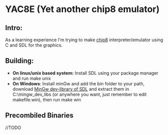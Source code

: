 # YAC8E (Yet another chip8 emulator)

## Intro:

As a learning experience I'm trying to make [chip8](http://devernay.free.fr/hacks/chip8/C8TECH10.HTM#0.0) interpreter/emulator using C and SDL for the graphics.

## Building:
* **On linux/unix based system:** Install SDL using your package manager and run 
    make unix
* **On Windows**: Install minGw and add the bin folder to your path, download [MinGw dev-library of SDL](https://www.libsdl.org/download-2.0.php) and extract them in C:\mingw_dev_libs (or anywhere you want, just remember to edit makefile.win), then run 
    make win

## Precombiled Binaries

//TODO
